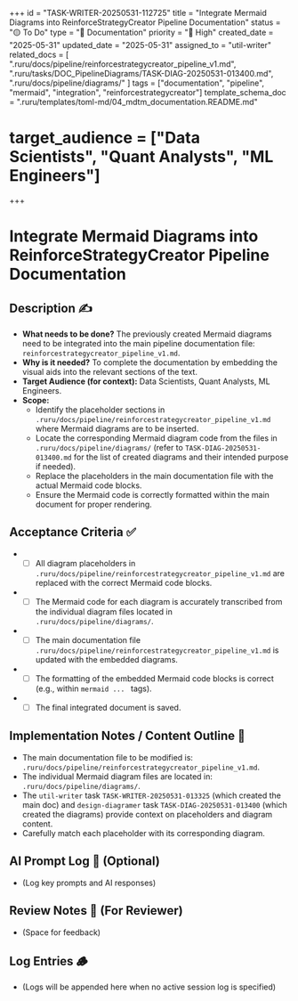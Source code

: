 +++
id = "TASK-WRITER-20250531-112725"
title = "Integrate Mermaid Diagrams into ReinforceStrategyCreator Pipeline Documentation"
status = "🟡 To Do"
type = "📖 Documentation"
priority = "🔼 High"
created_date = "2025-05-31"
updated_date = "2025-05-31"
assigned_to = "util-writer"
related_docs = [
    ".ruru/docs/pipeline/reinforcestrategycreator_pipeline_v1.md",
    ".ruru/tasks/DOC_PipelineDiagrams/TASK-DIAG-20250531-013400.md",
    ".ruru/docs/pipeline/diagrams/"
]
tags = ["documentation", "pipeline", "mermaid", "integration", "reinforcestrategycreator"]
template_schema_doc = ".ruru/templates/toml-md/04_mdtm_documentation.README.md"
# target_audience = ["Data Scientists", "Quant Analysts", "ML Engineers"]
+++

# Integrate Mermaid Diagrams into ReinforceStrategyCreator Pipeline Documentation

## Description ✍️

*   **What needs to be done?** The previously created Mermaid diagrams need to be integrated into the main pipeline documentation file: `reinforcestrategycreator_pipeline_v1.md`.
*   **Why is it needed?** To complete the documentation by embedding the visual aids into the relevant sections of the text.
*   **Target Audience (for context):** Data Scientists, Quant Analysts, ML Engineers.
*   **Scope:**
    *   Identify the placeholder sections in `.ruru/docs/pipeline/reinforcestrategycreator_pipeline_v1.md` where Mermaid diagrams are to be inserted.
    *   Locate the corresponding Mermaid diagram code from the files in `.ruru/docs/pipeline/diagrams/` (refer to `TASK-DIAG-20250531-013400.md` for the list of created diagrams and their intended purpose if needed).
    *   Replace the placeholders in the main documentation file with the actual Mermaid code blocks.
    *   Ensure the Mermaid code is correctly formatted within the main document for proper rendering.

## Acceptance Criteria ✅

*   - [ ] All diagram placeholders in `.ruru/docs/pipeline/reinforcestrategycreator_pipeline_v1.md` are replaced with the correct Mermaid code blocks.
*   - [ ] The Mermaid code for each diagram is accurately transcribed from the individual diagram files located in `.ruru/docs/pipeline/diagrams/`.
*   - [ ] The main documentation file `.ruru/docs/pipeline/reinforcestrategycreator_pipeline_v1.md` is updated with the embedded diagrams.
*   - [ ] The formatting of the embedded Mermaid code blocks is correct (e.g., within ```mermaid ... ``` tags).
*   - [ ] The final integrated document is saved.

## Implementation Notes / Content Outline 📝

*   The main documentation file to be modified is: `.ruru/docs/pipeline/reinforcestrategycreator_pipeline_v1.md`.
*   The individual Mermaid diagram files are located in: `.ruru/docs/pipeline/diagrams/`.
*   The `util-writer` task `TASK-WRITER-20250531-013325` (which created the main doc) and `design-diagramer` task `TASK-DIAG-20250531-013400` (which created the diagrams) provide context on placeholders and diagram content.
*   Carefully match each placeholder with its corresponding diagram.

## AI Prompt Log 🤖 (Optional)

*   (Log key prompts and AI responses)

## Review Notes 👀 (For Reviewer)

*   (Space for feedback)
## Log Entries 🪵

*   (Logs will be appended here when no active session log is specified)